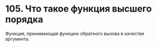 # 105. Что такое функция высшего порядка

Функция, принимающая функцию обратного вызова в качестве аргумента.

